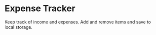 # Expense Tracker
 Keep track of income and expenses. Add and remove items and save to local storage.
